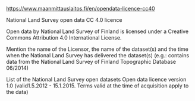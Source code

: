 https://www.maanmittauslaitos.fi/en/opendata-licence-cc40

National Land Survey open data CC 4.0 licence

Open data by National Land Survey of Finland is licensed under a Creative Commons Attribution 4.0 International License.

Mention the name of the Licensor, the name of the dataset(s) and the time when the National Land Survey has delivered the dataset(s) (e.g.: contains data from the National Land Survey of Finland Topographic Database 06/2014)

List of the National Land Survey open datasets
Open data licence version 1.0 (valid1.5.2012 - 15.1.2015. Terms valid at the time of acquisition apply to the data)
